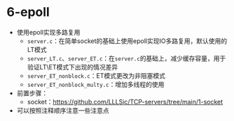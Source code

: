 # 6-epoll

- 使用epoll实现多路复用
  - `server.c`：在简单socket的基础上使用epoll实现IO多路复用，默认使用的LT模式
  - `server_LT.c`、`server_ET.c`：在`server.c`的基础上，减少缓存容量，用于验证LT\ET模式下出现的情况差异
  - `server_ET_nonblock.c`：ET模式更改为非阻塞模式
  - `server_ET_nonblock_multy.c`：增加多线程的使用
- 前置步骤：
  - socket：https://github.com/LLLSic/TCP-servers/tree/main/1-socket
- 可以按照注释顺序注意一些注意点

